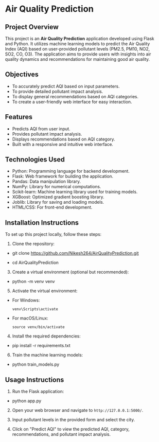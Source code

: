 # Air Quality Prediction

## Project Overview

This project is an **Air Quality Prediction** application developed using Flask and Python. It utilizes machine learning models to predict the Air Quality Index (AQI) based on user-provided pollutant levels (PM2.5, PM10, NO2, SO2, CO, O3). The application aims to provide users with insights into air quality dynamics and recommendations for maintaining good air quality.

## Objectives

- To accurately predict AQI based on input parameters.
- To provide detailed pollutant impact analysis.
- To display general recommendations based on AQI categories.
- To create a user-friendly web interface for easy interaction.

## Features

- Predicts AQI from user input.
- Provides pollutant impact analysis.
- Displays recommendations based on AQI category.
- Built with a responsive and intuitive web interface.

## Technologies Used

- Python: Programming language for backend development.
- Flask: Web framework for building the application.
- Pandas: Data manipulation library.
- NumPy: Library for numerical computations.
- Scikit-learn: Machine learning library used for training models.
- XGBoost: Optimized gradient boosting library.
- Joblib: Library for saving and loading models.
- HTML/CSS: For front-end development.

## Installation Instructions

To set up this project locally, follow these steps:

1. Clone the repository:
   
- git clone https://github.com/Nikesh264/AirQualityPrediction.git

- cd AirQualityPrediction

3. Create a virtual environment (optional but recommended):
   
- python -m venv venv


5. Activate the virtual environment:
- For Windows:
  ```
  venv\Scripts\activate
  ```
- For macOS/Linux:
  ```
  source venv/bin/activate
  ```

4. Install the required dependencies:
   
- pip install -r requirements.txt


6. Train the machine learning models:
   
- python train_models.py


## Usage Instructions

1. Run the Flask application:

- python app.py

2. Open your web browser and navigate to `http://127.0.0.1:5000/`.

3. Input pollutant levels in the provided form and select the city.

4. Click on "Predict AQI" to view the predicted AQI, category, recommendations, and pollutant impact analysis.

